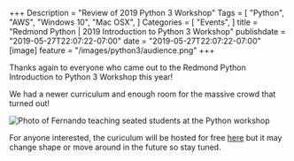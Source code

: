 +++
Description = "Review of 2019 Python 3 Workshop"
Tags = [
  "Python",
  "AWS",
  "Windows 10",
  "Mac OSX",
]
Categories = [
  "Events",
]
title = "Redmond Python | 2019 Introduction to Python 3 Workshop"
publishdate = "2019-05-27T22:07:22-07:00"
date = "2019-05-27T22:07:22-07:00"
[image]
    feature = "/images/python3/audience.png"
+++

Thanks again to everyone who came out to the Redmond Python Introduction to Python 3 Workshop this year! 

<!--more-->

We had a newer curriculum and enough room for the massive crowd that turned out!

![Photo of Fernando teaching seated students at the Python workshop](/images/python3/teaching.png)

For anyone interested, the curiculum will be hosted for free [here](https://fernando-mc.github.io/python3-workshop/) but it may change shape or move around in the future so stay tuned.